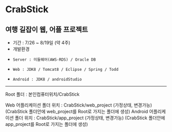 # CrabStick

여행 길잡이 웹, 어플 프로젝트
-------------------------------------------------------------------------------
- 기간 : 7/26 ~ 8/19일 (약 4주)
- 개발환경
-     Server : 미들웨어(AWS-RDS) / Oracle DB
-     Web : JDK8 / Tomcat8 / Eclipse / Spring / Todd
-     Android : JDK8 / androidStudio
--------------------------------------------------------------------------------
Root 폴더 : 본인컴퓨터위치/CrabStick

Web 어플리케이션 폴더 위치 : CrabStick/web_project          (가정상태, 변경가능)
(CrabStick 폴더안에 web_project를 Root로 가지는 폴더에 생성)
Android 어플리케이션 폴더 위치  : CrabStick/app_project     (가정상태, 변경가능)
(CrabStick 폴더안에 app_project를 Root로 가지는 폴더에 생성)
